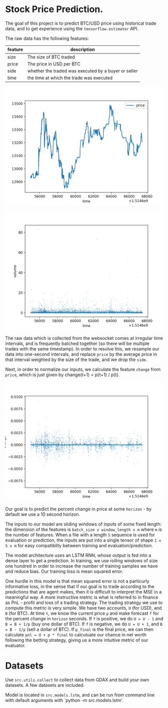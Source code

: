 # Stock Price Prediction.

The goal of this project is to predict BTC/USD price using historical trade data,
and to get experience using the `tensorflow.estimator` API.

The raw data has the following features: 

|feature|description|
|-------|-----------|
|size 		| The size of BTC traded  |
|price		| The price in USD per BTC|  
|side		| whether the traded was executed by a buyer or seller |
|time 		| the time at which the trade was executed 

![img](./images/price_plot.png)

![img](./images/volume_plot.png)


The raw data which is collected from the websocket comes at irregular time
intervals,
and is frequently batched together (so there will be multiple trades with the
same timestamp). In order to resolve this, we resample our data
into one-second intervals, and replace `price` by the average price in that
interval weighted by the size of the trade, and we drop the `side`.  

Next, in order to normalize our inputs, we calculate the feature `change`
from `price`, which is just given by change(t+1) = p(t+1) / p(t).

![img](./images/change_plot.png)

Our goal is to predict the percent change in price at some `horizon` - 
by default we use a 10 second horizon.  

The inputs to our model are sliding windows of inputs of some fixed length:
the dimension of the features is `batch_size x window_length x m` where `m` is the
number of features. When a file with a length `S` sequence is used for 
evaluation or prediction, the inputs are put into a single tensor of shape 
`1 x S x m` for easy compatibilty between training and evaluation/prediction.


The model architecture uses an LSTM RNN, whose output is fed into a dense layer to
get a prediction. In training, we use rolling windows of size one hundred in order to
increase the number of training samples we have and reduce bias. Our training
loss is mean squared error. 

One hurdle in this model is that mean squared error is not a particurly
informative loss, in the sense that if our goal is to trade according to the
predictions that are agent makes, then it is difficult to interpret the MSE in a
meaningful way. A more instructive metric is what is referred to in finance as
PnL - profit and loss of a trading strategy. The trading strategy we use to
compute this metric is very simple. We have two accounts,  `U` (for USD),  and `B` (for BTC).
At time `t`, we know the current price `p` and make forecast  `f` for the percent change in 
`horizon` seconds. If `f` is positive, we do `U = U - 1` and `B = B + 1/p` (buy
one dollar of BTC). If `f` is negative, we do `U = U + 1`, and `B = B - 1/p`
(sell a dollar of BTC). If `p_final` is the final price, we can then calculate `pnl =
U + p * final` to calculuate our chance in net worth following the betting
strategy, giving us a more intuitive metric of our evaluator.



# Datasets

Use `src.utils.collect` to collect data from GDAX and build your own datasets. A
few datasets are included.

Model is located in `src.models.lstm`, and can be run from command line with
default arguments with `python -m src.models.lstm'.
